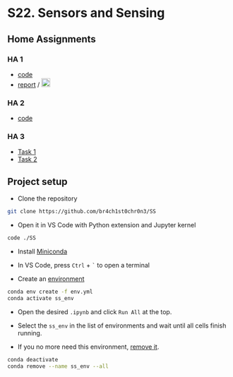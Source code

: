 # S22. Sensors and Sensing

## Home Assignments

### HA 1
* [code](./HA1/HA1.ipynb)
* [report](./HA1/HA1.pdf) / <a href="https://www.mathcha.io/editor/kx1P4c9liqOH2xHD2wmxjFLnPqEyuv6XJzOUVdEoxP"><img src="https://cdn.mathcha.io/resources/logo.png" width="20" title="hover text"></a>

### HA 2
* [code](./HA2/HA2.ipynb)

### HA 3
* [Task 1](https://colab.research.google.com/drive/1Yzzi9URTCSq6pgpxB4bCVNvxkoMgf2q4?usp=sharing)
* [Task 2](https://colab.research.google.com/drive/1CSR42gmemdelALNREXc-Y3_cyUWUgu98?usp=sharing)

## Project setup
* Clone the repository
```sh
git clone https://github.com/br4ch1st0chr0n3/SS
```

* Open it in VS Code with Python extension and Jupyter kernel
```sh
code ./SS
```

* Install [Miniconda](https://conda.io/en/latest/miniconda.html)

* In VS Code, press `Ctrl` + `` ` `` to open a terminal

* Create an [environment](https://docs.conda.io/projects/conda/en/latest/user-guide/tasks/manage-environments.html#creating-an-environment-from-an-environment-yml-file)
```sh
conda env create -f env.yml
conda activate ss_env
```

* Open the desired `.ipynb` and click `Run All` at the top.

* Select the `ss_env` in the list of environments and wait until all cells finish running.

* If you no more need this environment, [remove it](https://docs.conda.io/projects/conda/en/latest/user-guide/tasks/manage-environments.html#removing-an-environment).
```sh
conda deactivate
conda remove --name ss_env --all
```